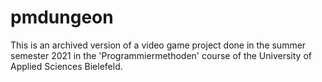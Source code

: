 # pmdungeon

This is an archived version of a video game project done in the summer semester 2021 in the 'Programmiermethoden' course of the University of Applied Sciences Bielefeld. 
